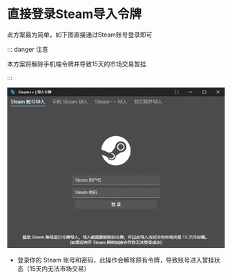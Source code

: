 # 直接登录Steam导入令牌

此方案最为简单，如下图直接通过Steam账号登录即可

::: danger 注意

本方案将解除手机端令牌并导致15天的市场交易暂挂

:::

![Steam 账号登入](../Photo/Steam-token/Sign-token-dark.png)

- 登录你的 Steam 账号和密码，此操作会解除原有令牌，导致账号进入暂挂状态（15天内无法市场交易）
